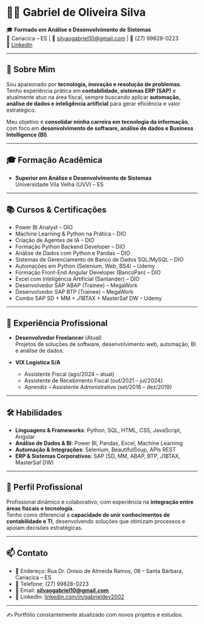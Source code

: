 # 👨‍💻 Gabriel de Oliveira Silva  

🎓 **Formado em Análise e Desenvolvimento de Sistemas**  
📍 Cariacica – ES | 📧 silvaogabriel10@gmail.com | 📱 (27) 99828-0223  
🔗 [LinkedIn](https://linkedin.com/in/gabrieldev2002)  

---

## 🚀 Sobre Mim
Sou apaixonado por **tecnologia, inovação e resolução de problemas**.  
Tenho experiência prática em **contabilidade, sistemas ERP (SAP)** e atualmente atuo na área fiscal, sempre buscando aplicar **automação, análise de dados e inteligência artificial** para gerar eficiência e valor estratégico.  

Meu objetivo é **consolidar minha carreira em tecnologia da informação**, com foco em **desenvolvimento de software, análise de dados e Business Intelligence (BI)**.  

---

## 🎓 Formação Acadêmica
- **Superior em Análise e Desenvolvimento de Sistemas**  
  Universidade Vila Velha (UVV) – ES  

---

## 📚 Cursos & Certificações
- Power BI Analyst – DIO  
- Machine Learning & Python na Prática – DIO  
- Criação de Agentes de IA – DIO  
- Formação Python Backend Developer – DIO  
- Análise de Dados com Python e Pandas – DIO  
- Sistemas de Gerenciamento de Banco de Dados SQL/MySQL – DIO  
- Automações em Python (Selenium, Web, BS4) – Udemy  
- Formação Front-End Angular Developer (BancoPan) – DIO  
- Excel com Inteligência Artificial (Santander) – DIO  
- Desenvolvedor SAP ABAP (Trainee) – MegaWork  
- Desenvolvedor SAP BTP (Trainee) – MegaWork  
- Combo SAP SD + MM + J1BTAX + MasterSaf DW – Udemy  

---

## 💼 Experiência Profissional
- **Desenvolvedor Freelancer** (Atual)  
  Projetos de soluções de software, desenvolvimento web, automação, BI e análise de dados.  

- **VIX Logística S/A**  
  - Assistente Fiscal (ago/2024 – atual)  
  - Assistente de Recebimento Fiscal (out/2021 – jul/2024)  
  - Aprendiz – Assistente Administrativo (set/2018 – dez/2019)  

---

## 🛠️ Habilidades
- **Linguagens & Frameworks**: Python, SQL, HTML, CSS, JavaScript, Angular  
- **Análise de Dados & BI**: Power BI, Pandas, Excel, Machine Learning  
- **Automação & Integrações**: Selenium, BeautifulSoup, APIs REST  
- **ERP & Sistemas Corporativos**: SAP (SD, MM, ABAP, BTP, J1BTAX, MasterSaf DW)  

---

## 🌟 Perfil Profissional
Profissional dinâmico e colaborativo, com experiência na **integração entre áreas fiscais e tecnologia**.  
Tenho como diferencial a **capacidade de unir conhecimentos de contabilidade e TI**, desenvolvendo soluções que otimizam processos e apoiam decisões estratégicas.  

---

## 📫 Contato
- 📍 Endereço: Rua Dr. Onisio de Almeida Ramos, 08 – Santa Bárbara, Cariacica – ES  
- 📱 Telefone: (27) 99828-0223  
- 📧 Email: **silvaogabriel10@gmail.com**  
- 🔗 LinkedIn: [linkedin.com/in/gabrieldev2002](https://linkedin.com/in/gabrieldev2002)  

---
✍️ Portfólio constantemente atualizado com novos projetos e estudos.
